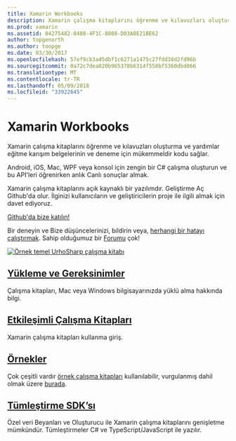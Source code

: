 ```yaml
---
title: Xamarin Workbooks
description: Xamarin çalışma kitaplarını öğrenme ve kılavuzları oluşturma ve yardımlar eğitme karışım belgelerinin ve deneme için mükemmeldir kodu sağlar.
ms.prod: xamarin
ms.assetid: 04275482-0488-4F1C-8808-D03A8E21BE62
author: topgenorth
ms.author: toopge
ms.date: 03/30/2017
ms.openlocfilehash: 57ef9cb3a45dbf1c6271a1475c27fdd38d2fd96b
ms.sourcegitcommit: 0a72c7dea020b965378b6314f558bf5360dbd066
ms.translationtype: MT
ms.contentlocale: tr-TR
ms.lasthandoff: 05/09/2018
ms.locfileid: "33922645"
---
```

# <a name="xamarin-workbooks"></a>Xamarin Workbooks

Xamarin çalışma kitaplarını öğrenme ve kılavuzları oluşturma ve yardımlar eğitme karışım belgelerinin ve deneme için mükemmeldir kodu sağlar.

Android, iOS, Mac, WPF veya konsol için zengin bir C# çalışma oluşturun ve bu API'leri öğrenirken anlık Canlı sonuçlar almak.

Xamarin çalışma kitaplarını açık kaynaklı bir yazılımdır. Geliştirme Aç Github'da olur. İlginizi kullanıcıların ve geliştiricilerin proje ile ilgili almak için davet ediyoruz.

<a class="github-button" href="https://github.com/Microsoft/workbooks" data-size="large" aria-label="View Microsoft/workbooks on GitHub">Github'da bize katılın!</a>

Bir deneyin ve Bize düşüncelerinizi, bildirin veya, [herhangi bir hatayı çalıştırmak](~/tools/workbooks/install.md#reporting-bugs). Sahip olduğumuz bir [Forumu](https://forums.xamarin.com/categories/inspector) çok!

[![](images/interactive-1.0.0-urho-planet-earth-small.png "Örnek temel UrhoSharp çalışma kitabı")](images/interactive-1.0.0-urho-planet-earth.png#lightbox)

## <a name="installation-and-requirementsinstallmd"></a>[Yükleme ve Gereksinimler](install.md)

Çalışma kitapları, Mac veya Windows bilgisayarınızda yüklü alma hakkında bilgi.

## <a name="interactive-workbooksworkbookmd"></a>[Etkileşimli Çalışma Kitapları](workbook.md)

Xamarin çalışma kitapları kullanma giriş.

## <a name="samplessamplesindexmd"></a>[Örnekler](samples/index.md)

Çok çeşitli vardır [örnek çalışma kitapları](https://developer.xamarin.com/workbooks/) kullanılabilir, vurgulanmış dahil olmak üzere [burada](samples/index.md).

## <a name="integration-sdksdkindexmd"></a>[Tümleştirme SDK’sı](sdk/index.md)

Özel veri Beyanları ve Oluşturucu ile Xamarin çalışma kitaplarını genişletme mümkündür. Tümleştirmeler C# ve TypeScript/JavaScript ile yazılır.

<script async defer src="https://buttons.github.io/buttons.js"></script>
